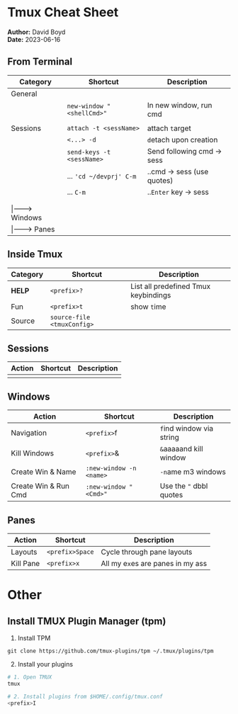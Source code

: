 # Tmux Cheat Sheet

**Author:** David Boyd<br>
**Date:** 2023-06-16

## From Terminal

| Category       | Shortcut                  | Description                |
|----------------|---------------------------|----------------------------|
| General        |                           |                            |
|                | `new-window "<shellCmd>"` | In new window, run cmd     |
|                |                           |                            |
| Sessions       | `attach -t <sessName>`    | attach `t`arget            |
|                | `<...> -d`                | `d`etach upon creation     |
|                | `send-keys -t <sessName>` | Send following cmd -> sess |
|                | ... `'cd ~/devprj' C-m`   | ..cmd -> sess (use quotes) |
|                | ... `C-m`                 | ..`Enter` key -> sess      |
|                |                           |                            |
|                |                           |                            |
| \|---> Windows |                           |                            |
| \|---> Panes   |                           |                            |

## Inside Tmux

| Category | Shortcut                   | Description                          |
|----------|----------------------------|--------------------------------------|
| **HELP** | `<prefix>?`                | List all predefined Tmux keybindings |
| Fun      | `<prefix>t`                | show `t`ime                          |
| Source   | `source-file <tmuxConfig>` |                                      |

## Sessions

| Action | Shortcut | Description |
|--------|----------|-------------|
|        |          |             |

## Windows

| Action               | Shortcut                | Description              |
|----------------------|-------------------------|--------------------------|
| Navigation           | `<prefix>`f             | `f`ind window via string |
| Kill Windows         | `<prefix>`&             | `&`aaaaand kill window   |
| Create Win & Name    | `:new-window -n <name>` | `-n`ame m3 windows       |
| Create Win & Run Cmd | `:new-window "<Cmd>"`   | Use the `"` dbbl quotes  |

## Panes

| Action    | Shortcut        | Description                       |
|-----------|-----------------|-----------------------------------|
| Layouts   | `<prefix>Space` | Cycle through pane layouts        |
| Kill Pane | `<prefix>x`     | All my e`x`es are panes in my ass |

# Other

## Install TMUX Plugin Manager (tpm)

1. Install TPM 

`git clone https://github.com/tmux-plugins/tpm ~/.tmux/plugins/tpm`

2. Install your plugins

``` bash
# 1. Open TMUX 
tmux

# 2. Install plugins from $HOME/.config/tmux.conf
<prefix>I
```

<!-- Reference Links -->

